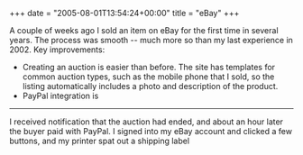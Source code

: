 +++
date = "2005-08-01T13:54:24+00:00"
title = "eBay"
+++



A couple of weeks ago I sold an item on eBay for the first time in several
years. The process was smooth -- much more so than my last experience in 2002.
Key improvements:

  * Creating an auction is easier than before. The site has templates for common auction types, such as the mobile phone that I sold, so the listing automatically includes a photo and description of the product.
  * PayPal integration is 
  *   *   *   *   * 
I received notification that the auction had ended, and about an hour later
the buyer paid with PayPal. I signed into my eBay account and clicked a few
buttons, and my printer spat out a shipping label

